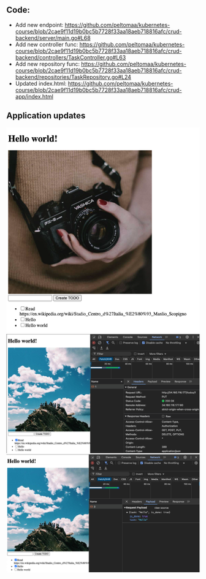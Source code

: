## Code:

- Add new endpoint: https://github.com/peltomaa/kubernetes-course/blob/2cae9f11d19b0bc5b7728f33aa18aeb718816afc/crud-backend/server/main.go#L68
- Add new controller func: https://github.com/peltomaa/kubernetes-course/blob/2cae9f11d19b0bc5b7728f33aa18aeb718816afc/crud-backend/controllers/TaskController.go#L63
- Add new repository func: https://github.com/peltomaa/kubernetes-course/blob/2cae9f11d19b0bc5b7728f33aa18aeb718816afc/crud-backend/repositories/TaskRepository.go#L24
- Updated index.html: https://github.com/peltomaa/kubernetes-course/blob/2cae9f11d19b0bc5b7728f33aa18aeb718816afc/crud-app/index.html

## Application updates

![New checkbox input into page](/part4/exercise4.05_1.png)
![Calling new endpoint](/part4/exercise4.05_2.png)
![Payload calling new endpoint](/part4/exercise4.05_3.png)
